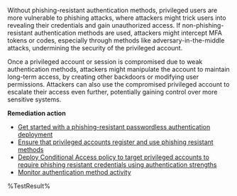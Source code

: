 Without phishing-resistant authentication methods, privileged users are more vulnerable to phishing attacks, where attackers might trick users into revealing their credentials and gain unauthorized access. If non-phishing-resistant authentication methods are used, attackers might intercept MFA tokens or codes, especially through methods like adversary-in-the-middle attacks, undermining the security of the privileged account.

Once a privileged account or session is compromised due to weak authentication methods, attackers might manipulate the account to maintain long-term access, by creating other backdoors or modifying user permissions. Attackers can also use the compromised privileged account to escalate their access even further, potentially gaining control over more sensitive systems.

**Remediation action**

- [Get started with a phishing-resistant passwordless authentication deployment](https://learn.microsoft.com/entra/identity/authentication/how-to-plan-prerequisites-phishing-resistant-passwordless-authentication)
- [Ensure that privileged accounts register and use phishing resistant methods](https://learn.microsoft.com/entra/identity/authentication/concept-authentication-strengths#authentication-strengths)
- [Deploy Conditional Access policy to target privileged accounts to require phishing resistant credentials using authentication strengths](https://learn.microsoft.com/entra/identity/conditional-access/policy-admin-phish-resistant-mfa)
- [Monitor authentication method activity](https://learn.microsoft.com/entra/identity/monitoring-health/concept-usage-insights-report#authentication-methods-activity)
<!--- Results --->
%TestResult%


